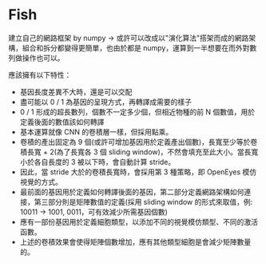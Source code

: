 # Fish
建立自己的網路框架 by numpy -> 或許可以改成以"演化算法"搭架而成的網路架構，組合和拆分都變得更簡單，也由於都是 numpy，運算到一半想要在而外對數列做操作也可以。

應該擁有以下特性：
* 基因長度差異不大時，還是可以交配
* 盡可能以 0 / 1 為基因的呈現方式，再轉譯成需要的樣子
* 0 / 1 形成的超長數列，個數不一定多少個，但相近物種的前 N 個數值，用於定義後面的數值該如何轉譯
* 基本運算就像 CNN 的卷積層一樣，但採用點乘。
* 卷積的產出固定為 9 個(或許可增加基因用於定義產出個數)，長寬至少等於卷積長寬 + 2(為了長寬各 3 個 sliding window)，不然會填充至此大小。當長寬小於各自長度的 3 被以下時，會自動計算 stride。
* 因此，當 stride 大於的卷積長寬時，會採用第 3 種策略，即 OpenEyes 模仿視覺的方式。
* 最前面的基因用於定義如何轉譯後面的基因，第二部分定義網路架構如何連接，第三部分則是矩陣數值的定義(採用 sliding window 的形式來取值，例: 10011 -> 1001, 0011，可有效減少所需基因個數)
* 應有一部份基因用於定義細胞類型，以添加不同的視覺模仿類型、不同的激活函數。
* 上述的卷積效果會使得矩陣個數增加，應有其他類型細胞是會減少矩陣數量的。
